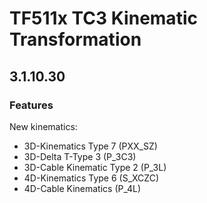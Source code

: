 # TF511x TC3 Kinematic Transformation

## 3.1.10.30

### Features

New kinematics:
- 3D-Kinematics Type 7 (PXX_SZ)
- 3D-Delta T-Type 3 (P_3C3)
- 3D-Cable Kinematic Type 2 (P_3L)
- 4D-Kinematics Type 6 (S_XCZC)
- 4D-Cable Kinematics (P_4L)
